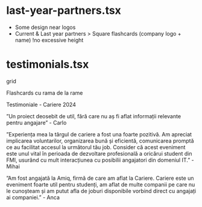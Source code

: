 # last-year-partners.tsx

- Some design near logos
- Current & Last year partners > Square flashcards (company logo + name) !no excessive height

# testimonials.tsx

grid

Flashcards cu rama de la rame

Testimoniale - Cariere 2024

”Un proiect deosebit de util, fără care nu aș fi aflat informații relevante pentru angajare” - Carlo

”Experiența mea la târgul de cariere a fost una foarte pozitivă.
Am apreciat implicarea voluntarilor, organizarea bună și eficientă, comunicarea promptă ce au facilitat accesul la următorul tău job.
Consider că acest eveniment este unul vital în perioada de dezvoltare profesională a oricărui student din FMI, usurând cu mult interacțiunea cu posibilii angajatori din domeniul IT.” - Mihai

”Am fost angajată la Amiq, firmă de care am aflat la Cariere.
Cariere este un eveniment foarte util pentru studenți, am aflat de multe companii pe care nu le cunoșteam și am putut afla de joburi disponibile vorbind direct cu angajați ai companiei.” - Anca
